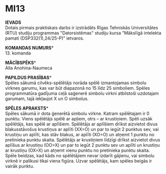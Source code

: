 # MI13

**IEVADS**<br>
Dotais pirmais praktiskais darbs ir izstrādāts Rīgas Tehniskās Universitātes (RTU) studiju programmas "Datorsistēmas" studiju kursa "Mākslīgā intelekta pamati (DSP332(1),24/25-P)" ietvaros.

**KOMANDAS NUMURS***<br>
13. komanda

**MĀCĪBSPĒKS***<br>
Alla Anohina-Naumeca

**PAPILDUS PRASĪBAS***<br>
Spēles sākumā cilvēks-spēlētājs norāda spēlē izmantojamas simbolu virknes garumu, kas var būt diapazonā no 15 līdz 25 simboliem. Spēles programmatūra gadījuma ceļā saģenerē simbolu virkni atbilstoši uzdotajam garumam, tajā iekļaujot X un O simbolus. 

**SPĒLES APRAKSTS***<br>
Spēles sākumā ir dota ģenerētā simbolu virkne. Katram spēlētajam ir 0 punktu. Viens spēlētājs spēlē ar apļiem, otrs – ar krustiņiem. Spēli uzsāk spēlētājs, kas spēlē ar aplīšiem. Spēlētājs ar aplīšiem drīkst aizvietot divus blakusstāvošus krustiņus  ar aplīti (XX=O) un par to iegūt 2 punktus sev, vai krustiņu un aplīti, kas stāv blakus, ar aplīti (XO=O) un atņemt 1 punktu no pretinieka punktu skaita. Spēlētājs ar krustiņiem līdzīgi drīkst aizvietot divus aplīšus ar krustiņu (OO=X) un par to iegūt 2 punktu sev un aplīti un krustiņu ar krustiņu (OX=X) un atņemt vienu punktu no pretinieka punktu skaita. Spēle beidzas, kad kāds no spēlētājiem nevar izdarīt gājienu, vai simbolu virknē ir palikusi tikai viena figūra. Uzvar spēlētājs, kam spēles beigās ir vairāk punktu. 
